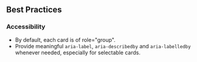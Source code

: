 ## Best Practices

### Accessibility

- By default, each card is of role="group".
- Provide meaningful `aria-label`, `aria-describedby` and `aria-labelledby` whenever needed, especially for selectable cards.
